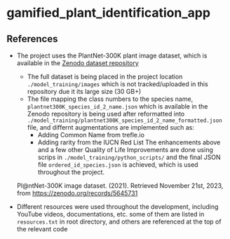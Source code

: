 # gamified_plant_identification_app



## References

- The project uses the PlantNet-300K plant image dataset, which is available in the [Zenodo dataset repository](https://zenodo.org/records/5645731)
    - The full dataset is being placed in the project location `./model_training/images` which is not tracked/uploaded in this repository due it its large size (30 GB+)
    - The file mapping the class numbers to the species name, `plantnet300K_species_id_2_name.json` which is available in the Zenodo repository is being used after reformatted into `./model_training/plantnet300K_species_id_2_name_formatted.json` file, and differnt augmentations are implemented such as:
        - Adding Common Name from trefle.io
        - Adding rarity from the IUCN Red List
        The enhancements above and a few other Quality of Life Improvements are done using scrips in `./model_training/python_scripts/` and the final JSON file `ordered_id_species.json` is achieved, which is used throughout the project.

    Pl@ntNet-300K image dataset. (2021). Retrieved November 21st, 2023, from https://zenodo.org/records/5645731

- Different resources were used throughout the development, including YouTube videos, documentations, etc. some of them are listed in `resources.txt` in root directory, and others are referenced at the top of the relevant code